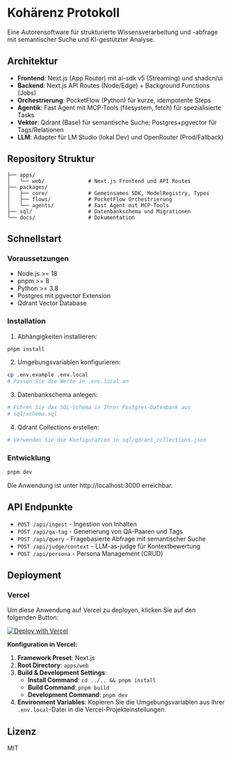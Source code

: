 # Kohärenz Protokoll

Eine Autorensoftware für strukturierte Wissensverarbeitung und -abfrage mit semantischer Suche und KI-gestützter Analyse.

## Architektur

- **Frontend**: Next.js (App Router) mit ai-sdk v5 (Streaming) und shadcn/ui
- **Backend**: Next.js API Routes (Node/Edge) + Background Functions (Jobs)
- **Orchestrierung**: PocketFlow (Python) für kurze, idempotente Steps
- **Agentik**: Fast Agent mit MCP-Tools (filesystem, fetch) für spezialisierte Tasks
- **Vektor**: Qdrant (Base) für semantische Suche; Postgres+pgvector für Tags/Relationen
- **LLM**: Adapter für LM Studio (lokal Dev) und OpenRouter (Prod/Fallback)

## Repository Struktur

```
├── apps/
│   └── web/              # Next.js Frontend und API Routes
├── packages/
│   ├── core/             # Gemeinsames SDK, ModelRegistry, Types
│   ├── flows/            # PocketFlow Orchestrierung
│   └── agents/           # Fast Agent mit MCP-Tools
├── sql/                  # Datenbankschema und Migrationen
└── docs/                 # Dokumentation
```

## Schnellstart

### Voraussetzungen

- Node.js >= 18
- pnpm >= 8
- Python >= 3.8
- Postgres mit pgvector Extension
- Qdrant Vector Database

### Installation

1. Abhängigkeiten installieren:
```bash
pnpm install
```

2. Umgebungsvariablen konfigurieren:
```bash
cp .env.example .env.local
# Passen Sie die Werte in .env.local an
```

3. Datenbankschema anlegen:
```bash
# Führen Sie das SQL-Schema in Ihrer Postgres-Datenbank aus
# sql/schema.sql
```

4. Qdrant Collections erstellen:
```bash
# Verwenden Sie die Konfiguration in sql/qdrant_collections.json
```

### Entwicklung

```bash
pnpm dev
```

Die Anwendung ist unter http://localhost:3000 erreichbar.

## API Endpunkte

- `POST /api/ingest` - Ingestion von Inhalten
- `POST /api/qa-tag` - Generierung von QA-Paaren und Tags
- `POST /api/query` - Fragebasierte Abfrage mit semantischer Suche
- `POST /api/judge/context` - LLM-as-judge für Kontextbewertung
- `POST /api/persona` - Persona Management (CRUD)

## Deployment

### Vercel

Um diese Anwendung auf Vercel zu deployen, klicken Sie auf den folgenden Button:

[![Deploy with Vercel](https://vercel.com/button)](https://vercel.com/new/clone?repository-url=https%3A%2F%2Fgithub.com%2Fcodespin-ai%2Fkohaerenz-protokoll)

**Konfiguration in Vercel:**

1.  **Framework Preset**: Next.js
2.  **Root Directory**: `apps/web`
3.  **Build & Development Settings**:
    - **Install Command**: `cd ../.. && pnpm install`
    - **Build Command**: `pnpm build`
    - **Development Command**: `pnpm dev`
4.  **Environment Variables**: Kopieren Sie die Umgebungsvariablen aus Ihrer `.env.local`-Datei in die Vercel-Projekteinstellungen.

## Lizenz

MIT
